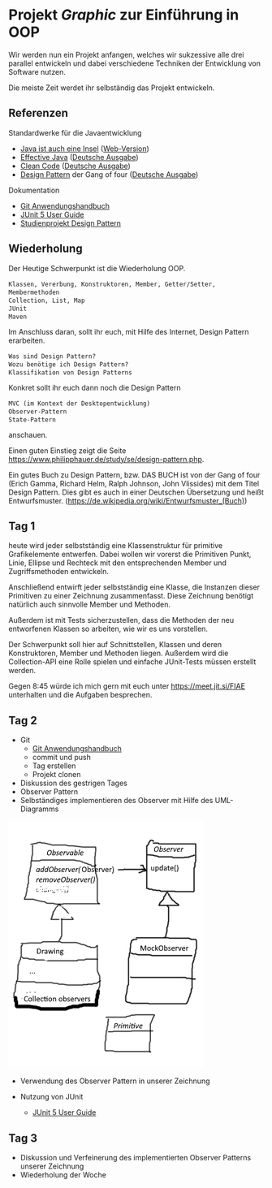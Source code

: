 # Projekt _**Graphic**_ zur Einführung in OOP

Wir werden nun ein Projekt anfangen, welches wir sukzessive alle drei parallel entwickeln und dabei verschiedene Techniken der Entwicklung von Software nutzen.

Die meiste Zeit werdet ihr selbständig das Projekt entwickeln.

## Referenzen
Standardwerke für die Javaentwicklung
- [Java ist auch eine Insel](https://amzn.to/3bBG7vt) ([Web-Version](http://openbook.rheinwerk-verlag.de/javainsel/))
- [Effective Java](https://amzn.to/2XyfEH4) ([Deutsche Ausgabe](https://amzn.to/38Dr6HK))
- [Clean Code](https://amzn.to/2P85FVA) ([Deutsche Ausgabe](https://amzn.to/2Xzdnvp))
- [Design Pattern](https://amzn.to/2LjTqGv) der Gang of four ([Deutsche Ausgabe](https://amzn.to/2XB0UqT))

Dokumentation
- [Git Anwendungshandbuch](https://git-scm.com/book/de/v2)
- [JUnit 5 User Guide](https://junit.org/junit5/docs/current/user-guide/)
- [Studienprojekt Design Pattern](https://www.philipphauer.de/study/se/design-pattern.php)

## Wiederholung

Der Heutige Schwerpunkt ist die Wiederholung OOP.

    Klassen, Vererbung, Konstruktoren, Member, Getter/Setter, Membermethoden
    Collection, List, Map
    JUnit
    Maven

Im Anschluss daran, sollt ihr euch, mit Hilfe des Internet, Design Pattern erarbeiten.

    Was sind Design Pattern?
    Wozu benötige ich Design Pattern?
    Klassifikation von Design Patterns

Konkret sollt ihr euch dann noch die Design Pattern

    MVC (im Kontext der Desktopentwicklung)
    Observer-Pattern
    State-Pattern

anschauen.

Einen guten Einstieg zeigt die Seite https://www.philipphauer.de/study/se/design-pattern.php.

Ein gutes Buch zu Design Pattern, bzw. DAS BUCH ist von der Gang of four (Erich Gamma, Richard Helm, Ralph Johnson, John Vlissides) mit dem Titel Design Pattern. Dies gibt es auch in einer Deutschen Übersetzung und heißt Entwurfsmuster. (https://de.wikipedia.org/wiki/Entwurfsmuster_(Buch))

## Tag 1

heute wird jeder selbstständig eine Klassenstruktur für primitive Grafikelemente entwerfen. Dabei wollen wir vorerst die Primitiven Punkt, Linie, Ellipse und Rechteck mit den entsprechenden Member und Zugriffsmethoden entwickeln.

Anschließend entwirft jeder selbstständig eine Klasse, die Instanzen dieser Primitiven zu einer Zeichnung zusammenfasst. Diese Zeichnung benötigt natürlich auch sinnvolle Member und Methoden.

Außerdem ist mit Tests sicherzustellen, dass die Methoden der neu entworfenen Klassen so arbeiten, wie wir es uns vorstellen.

Der Schwerpunkt soll hier auf Schnittstellen, Klassen und deren Konstruktoren, Member und Methoden liegen. Außerdem wird die Collection-API eine Rolle spielen und einfache JUnit-Tests müssen erstellt werden.

Gegen 8:45 würde ich mich gern mit euch unter https://meet.jit.si/FIAE unterhalten und die Aufgaben besprechen.


## Tag 2

- Git
  - [Git Anwendungshandbuch](https://git-scm.com/book/de/v2)
  - commit und push
  - Tag erstellen
  - Projekt clonen
- Diskussion des gestrigen Tages
- Observer Pattern
- Selbständiges implementieren des Observer mit Hilfe des UML-Diagramms

![Observer](images/observer-pattern.png "UML-Diagramm Observer")
- Verwendung des Observer Pattern in unserer Zeichnung

- Nutzung von JUnit
  - [JUnit 5 User Guide](https://junit.org/junit5/docs/current/user-guide/)


## Tag 3

- Diskussion und Verfeinerung des implementierten Observer Patterns unserer Zeichnung
- Wiederholung der Woche

